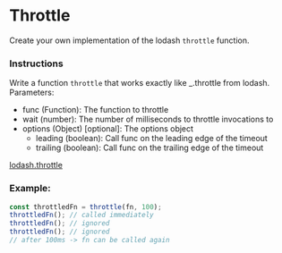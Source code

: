 # Throttle

Create your own implementation of the lodash `throttle` function.

### Instructions

Write a function `throttle` that works exactly like \_.throttle from lodash.
Parameters:

- func (Function): The function to throttle
- wait (number): The number of milliseconds to throttle invocations to
- options (Object) [optional]: The options object
  - leading (boolean): Call func on the leading edge of the timeout
  - trailing (boolean): Call func on the trailing edge of the timeout

[lodash.throttle](https://www.npmjs.com/package/lodash.throttle)

### Example:

```js
const throttledFn = throttle(fn, 100);
throttledFn(); // called immediately
throttledFn(); // ignored
throttledFn(); // ignored
// after 100ms -> fn can be called again
```
